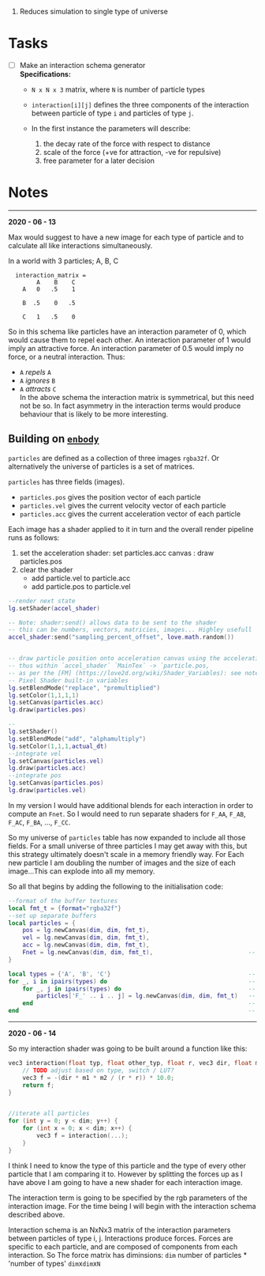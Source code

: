 1. Reduces simulation to single type of universe

# Tasks

- [ ] Make an interaction schema generator  
    **Specifications:**
    - `N x N x 3` matrix, where `N` is number of particle types
    - `interaction[i][j]` defines the three components of the interaction between
       particle of type `i` and particles of type `j`.

    - In the first instance the parameters will describe:
        1. the decay rate of the force with respect to distance
        2. scale of the force (+ve for attraction, -ve for repulsive)
        3. free parameter for a later decision



# Notes

-----

**2020 - 06 - 13**

Max would suggest to have a new image for each type of particle and to calculate
all like interactions simultaneously.

In a world with 3 particles; A, B, C

      interaction_matrix =
            A    B    C
        A   0   .5    1

        B  .5    0   .5

        C   1   .5    0

So in this schema like particles have an interaction parameter of 0, which would
cause them to repel each other. An interaction parameter of 1 would imply an
attractive force. An interaction parameter of 0.5 would imply no force, or a
neutral interaction.
Thus:  
- `A` *repels* `A`
- `A` *ignores* `B`
- `A` *attracts* `C`  
In the above schema the interaction matrix is symmetrical, but this need not be
so. In fact asymmetry in the interaction terms would produce behaviour that is
likely to be more interesting.


## Building on [`enbody`](https://github.com/1bardesign/enbody)

`particles` are defined as a collection of three images `rgba32f`. Or alternatively the
universe of particles is a set of matrices.

`particles` has three fields (images).
- `particles.pos` gives the position vector of each particle
- `particles.vel` gives the current velocity vector of each particle
- `particles.acc` gives the current acceleration vector of each particle

Each image has a shader applied to it in turn and the overall render pipeline
runs as follows:
1. set the acceleration shader: set particles.acc canvas : draw particles.pos
2. clear the shader
    - add particle.vel to particle.acc
    - add particle.pos to particle.vel

```lua
--render next state
lg.setShader(accel_shader)

-- Note: shader:send() allows data to be sent to the shader
-- this can be numbers, vectors, matricies, images... Highley usefull
accel_shader:send("sampling_percent_offset", love.math.random())


-- draw particle position onto acceleration canvas using the acceleration shader
-- thus within `accel_shader` `MainTex` -> `particle.pos,
-- as per the [FM] (https://love2d.org/wiki/Shader_Variables): see notes under
-- Pixel Shader built-in variables
lg.setBlendMode("replace", "premultiplied")
lg.setColor(1,1,1,1)
lg.setCanvas(particles.acc)
lg.draw(particles.pos)

--
lg.setShader()
lg.setBlendMode("add", "alphamultiply")
lg.setColor(1,1,1,actual_dt)
--integrate vel
lg.setCanvas(particles.vel)
lg.draw(particles.acc)
--integrate pos
lg.setCanvas(particles.pos)
lg.draw(particles.vel)
```

In my version I would have additional blends for each interaction in order to
compute an `Fnet`. So I would need to run separate shaders for `F_AA`, `F_AB`,
`F_AC`, `F_BA`, ..., `F_CC`.

So my universe of `particles` table has now expanded to include all those fields.
For a small universe of three particles I may get away with this, but this
strategy ultimately doesn't scale in a memory friendly way. For Each new particle
I am doubling the number of images and the size of each image...This can explode
into all my memory.

So all that begins by adding the following to the initialisation code:
```lua
--format of the buffer textures
local fmt_t = {format="rgba32f"}
--set up separate buffers
local particles = {
	pos = lg.newCanvas(dim, dim, fmt_t),
	vel = lg.newCanvas(dim, dim, fmt_t),
	acc = lg.newCanvas(dim, dim, fmt_t),
	Fnet = lg.newCanvas(dim, dim, fmt_t),                           --  <<<
}

local types = {'A', 'B', 'C'}                                       --  <<<
for _, i in ipairs(types) do                                        --  <<<  
	for _, j in ipairs(types) do                                    --  <<<      
		particles['F_' .. i .. j] = lg.newCanvas(dim, dim, fmt_t)   --  <<<
	end                                                             --  <<<
end                                                                 --  <<<

```

--------------------------------------------------------------------------------

**2020 - 06 - 14**

So my interaction shader was going to be built around a function like this:

```C
vec3 interaction(float typ, float other_typ, float r, vec3 dir, float m1, float m2) {
    // TODO adjust based on type, switch / LUT?
    vec3 f = -(dir * m1 * m2 / (r * r)) * 10.0;
    return f;
}


//iterate all particles
for (int y = 0; y < dim; y++) {
    for (int x = 0; x < dim; x++) {
        vec3 f = interaction(...);
    }
}
```

I think I need to know the type of this particle and the type of every other
particle that I am comparing it to. However by splitting the forces up as I have
above I am going to have a new shader for each interaction image.

The interaction term is going to be specified by the rgb parameters of the
interaction image. For the time being I will begin with the interaction schema
described above.


Interaction schema is an NxNx3 matrix of the interaction parameters between particles
of type i, j. Interactions produce forces. Forces are specific to each particle,
and are composed of components from each interaction.
So The force matrix has diminsions:
`dim` number of particles * 'number of types'
`dim`x`dim`x`N` 
